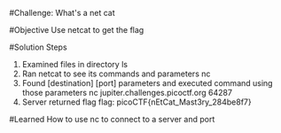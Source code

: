 #Challenge: What's a net cat

#Objective
Use netcat to get the flag

#Solution Steps
1. Examined files in directory
    ls
2. Ran netcat to see its commands and parameters
    nc
3. Found [destination] [port] parameters and executed command using those parameters
    nc jupiter.challenges.picoctf.org 64287
4. Server returned flag
    flag: picoCTF{nEtCat_Mast3ry_284be8f7}

#Learned
How to use nc to connect to a server and port